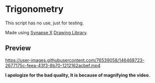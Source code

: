 # Trigonometry
This script has no use, just for testing.

Made using [Synapse X](https://x.synapse.to) [Drawing Library](https://x.synapse.to/docs/reference/drawing_lib.html).

## Preview
https://user-images.githubusercontent.com/76539058/146468723-2677175c-feea-43f3-8b70-1212162acbef.mp4

**I apologize for the bad quality, It is because of magnifying the video.**
